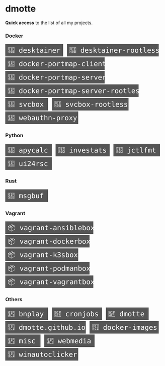 # dmotte

**Quick access** to the list of all my projects.

### Docker

[![desktainer](badges/desktainer.svg)](https://github.com/dmotte/desktainer) &nbsp; [![desktainer-rootless](badges/desktainer-rootless.svg)](https://github.com/dmotte/desktainer-rootless) &nbsp; [![docker-portmap-client](badges/docker-portmap-client.svg)](https://github.com/dmotte/docker-portmap-client) &nbsp; [![docker-portmap-server](badges/docker-portmap-server.svg)](https://github.com/dmotte/docker-portmap-server) &nbsp; [![docker-portmap-server-rootless](badges/docker-portmap-server-rootless.svg)](https://github.com/dmotte/docker-portmap-server-rootless) &nbsp; [![svcbox](badges/svcbox.svg)](https://github.com/dmotte/svcbox) &nbsp; [![svcbox-rootless](badges/svcbox-rootless.svg)](https://github.com/dmotte/svcbox-rootless) &nbsp; [![webauthn-proxy](badges/webauthn-proxy.svg)](https://github.com/dmotte/webauthn-proxy)

### Python

[![apycalc](badges/apycalc.svg)](https://github.com/dmotte/apycalc) &nbsp; [![investats](badges/investats.svg)](https://github.com/dmotte/investats) &nbsp; [![jctlfmt](badges/jctlfmt.svg)](https://github.com/dmotte/jctlfmt) &nbsp; [![ui24rsc](badges/ui24rsc.svg)](https://github.com/dmotte/ui24rsc)

### Rust

[![msgbuf](badges/msgbuf.svg)](https://github.com/dmotte/msgbuf)

### Vagrant

[![vagrant-ansiblebox](badges/vagrant-ansiblebox.svg)](https://github.com/dmotte/vagrant-ansiblebox) &nbsp; [![vagrant-dockerbox](badges/vagrant-dockerbox.svg)](https://github.com/dmotte/vagrant-dockerbox) &nbsp; [![vagrant-k3sbox](badges/vagrant-k3sbox.svg)](https://github.com/dmotte/vagrant-k3sbox) &nbsp; [![vagrant-podmanbox](badges/vagrant-podmanbox.svg)](https://github.com/dmotte/vagrant-podmanbox) &nbsp; [![vagrant-vagrantbox](badges/vagrant-vagrantbox.svg)](https://github.com/dmotte/vagrant-vagrantbox)

### Others

[![bnplay](badges/bnplay.svg)](https://github.com/dmotte/bnplay) &nbsp; [![cronjobs](badges/cronjobs.svg)](https://github.com/dmotte/cronjobs) &nbsp; [![dmotte](badges/dmotte.svg)](https://github.com/dmotte/dmotte) &nbsp; [![dmotte.github.io](badges/dmotte.github.io.svg)](https://github.com/dmotte/dmotte.github.io) &nbsp; [![docker-images](badges/docker-images.svg)](https://github.com/dmotte/docker-images) &nbsp; [![misc](badges/misc.svg)](https://github.com/dmotte/misc) &nbsp; [![webmedia](badges/webmedia.svg)](https://github.com/dmotte/webmedia) &nbsp; [![winautoclicker](badges/winautoclicker.svg)](https://github.com/dmotte/winautoclicker)
